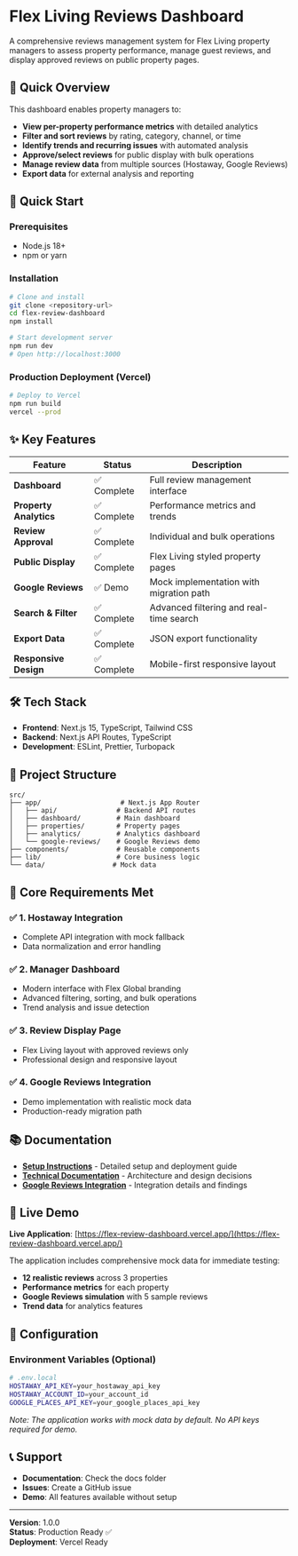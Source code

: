 # Flex Living Reviews Dashboard

A comprehensive reviews management system for Flex Living property managers to assess property performance, manage guest reviews, and display approved reviews on public property pages.

## 🎯 Quick Overview

This dashboard enables property managers to:

- **View per-property performance metrics** with detailed analytics
- **Filter and sort reviews** by rating, category, channel, or time
- **Identify trends and recurring issues** with automated analysis
- **Approve/select reviews** for public display with bulk operations
- **Manage review data** from multiple sources (Hostaway, Google Reviews)
- **Export data** for external analysis and reporting

## 🚀 Quick Start

### Prerequisites

- Node.js 18+
- npm or yarn

### Installation

```bash
# Clone and install
git clone <repository-url>
cd flex-review-dashboard
npm install

# Start development server
npm run dev
# Open http://localhost:3000
```

### Production Deployment (Vercel)

```bash
# Deploy to Vercel
npm run build
vercel --prod
```

## ✨ Key Features

| Feature                | Status      | Description                             |
| ---------------------- | ----------- | --------------------------------------- |
| **Dashboard**          | ✅ Complete | Full review management interface        |
| **Property Analytics** | ✅ Complete | Performance metrics and trends          |
| **Review Approval**    | ✅ Complete | Individual and bulk operations          |
| **Public Display**     | ✅ Complete | Flex Living styled property pages       |
| **Google Reviews**     | ✅ Demo     | Mock implementation with migration path |
| **Search & Filter**    | ✅ Complete | Advanced filtering and real-time search |
| **Export Data**        | ✅ Complete | JSON export functionality               |
| **Responsive Design**  | ✅ Complete | Mobile-first responsive layout          |

## 🛠 Tech Stack

- **Frontend**: Next.js 15, TypeScript, Tailwind CSS
- **Backend**: Next.js API Routes, TypeScript
- **Development**: ESLint, Prettier, Turbopack

## 📁 Project Structure

```
src/
├── app/                    # Next.js App Router
│   ├── api/               # Backend API routes
│   ├── dashboard/         # Main dashboard
│   ├── properties/        # Property pages
│   ├── analytics/         # Analytics dashboard
│   └── google-reviews/    # Google Reviews demo
├── components/            # Reusable components
├── lib/                   # Core business logic
└── data/                 # Mock data
```

## 🎯 Core Requirements Met

### ✅ 1. Hostaway Integration

- Complete API integration with mock fallback
- Data normalization and error handling

### ✅ 2. Manager Dashboard

- Modern interface with Flex Global branding
- Advanced filtering, sorting, and bulk operations
- Trend analysis and issue detection

### ✅ 3. Review Display Page

- Flex Living layout with approved reviews only
- Professional design and responsive layout

### ✅ 4. Google Reviews Integration

- Demo implementation with realistic mock data
- Production-ready migration path

## 📚 Documentation

- **[Setup Instructions](SETUP_INSTRUCTIONS.md)** - Detailed setup and deployment guide
- **[Technical Documentation](TECHNICAL_DOCUMENTATION.md)** - Architecture and design decisions
- **[Google Reviews Integration](GOOGLE_REVIEWS_INTEGRATION.md)** - Integration details and findings

## 🚀 Live Demo

**Live Application**: [https://flex-review-dashboard.vercel.app/](https://flex-review-dashboard.vercel.app/)

The application includes comprehensive mock data for immediate testing:

- **12 realistic reviews** across 3 properties
- **Performance metrics** for each property
- **Google Reviews simulation** with 5 sample reviews
- **Trend data** for analytics features

## 🔧 Configuration

### Environment Variables (Optional)

```bash
# .env.local
HOSTAWAY_API_KEY=your_hostaway_api_key
HOSTAWAY_ACCOUNT_ID=your_account_id
GOOGLE_PLACES_API_KEY=your_google_places_api_key
```

_Note: The application works with mock data by default. No API keys required for demo._

## 📞 Support

- **Documentation**: Check the docs folder
- **Issues**: Create a GitHub issue
- **Demo**: All features available without setup

---

**Version**: 1.0.0  
**Status**: Production Ready ✅  
**Deployment**: Vercel Ready
